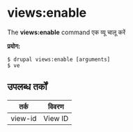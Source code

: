 # views:enable
The **views:enable** command एक व्यू चालू करें

**प्रयोग:**
```
$ drupal views:enable [arguments] 
$ ve  
```

## उपलब्ध तर्कों  
तर्क | विवरण
---------|-------------
view-id | View ID

